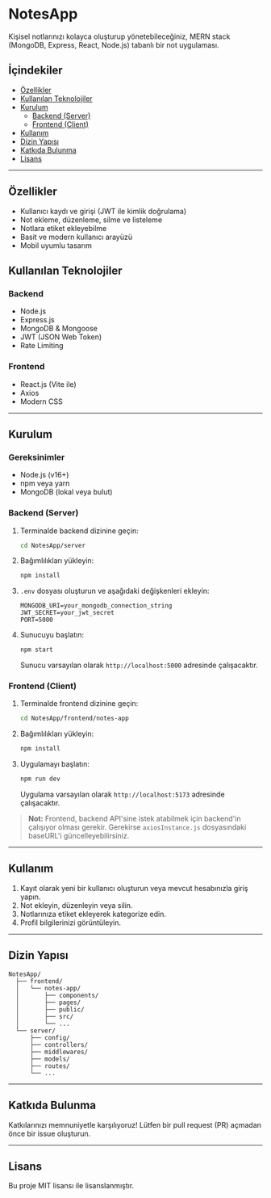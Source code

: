 # NotesApp

Kişisel notlarınızı kolayca oluşturup yönetebileceğiniz, MERN stack (MongoDB, Express, React, Node.js) tabanlı bir not uygulaması.

## İçindekiler

- [Özellikler](#özellikler)
- [Kullanılan Teknolojiler](#kullanılan-teknolojiler)
- [Kurulum](#kurulum)
  - [Backend (Server)](#backend-server)
  - [Frontend (Client)](#frontend-client)
- [Kullanım](#kullanım)
- [Dizin Yapısı](#dizin-yapısı)
- [Katkıda Bulunma](#katkıda-bulunma)
- [Lisans](#lisans)

---

## Özellikler

- Kullanıcı kaydı ve girişi (JWT ile kimlik doğrulama)
- Not ekleme, düzenleme, silme ve listeleme
- Notlara etiket ekleyebilme
- Basit ve modern kullanıcı arayüzü
- Mobil uyumlu tasarım

## Kullanılan Teknolojiler

### Backend

- Node.js
- Express.js
- MongoDB & Mongoose
- JWT (JSON Web Token)
- Rate Limiting

### Frontend

- React.js (Vite ile)
- Axios
- Modern CSS

---

## Kurulum

### Gereksinimler

- Node.js (v16+)
- npm veya yarn
- MongoDB (lokal veya bulut)

### Backend (Server)

1. Terminalde backend dizinine geçin:
   ```bash
   cd NotesApp/server
   ```
2. Bağımlılıkları yükleyin:
   ```bash
   npm install
   ```
3. `.env` dosyası oluşturun ve aşağıdaki değişkenleri ekleyin:
   ```env
   MONGODB_URI=your_mongodb_connection_string
   JWT_SECRET=your_jwt_secret
   PORT=5000
   ```
4. Sunucuyu başlatın:
   ```bash
   npm start
   ```
   Sunucu varsayılan olarak `http://localhost:5000` adresinde çalışacaktır.

### Frontend (Client)

1. Terminalde frontend dizinine geçin:
   ```bash
   cd NotesApp/frontend/notes-app
   ```
2. Bağımlılıkları yükleyin:
   ```bash
   npm install
   ```
3. Uygulamayı başlatın:
   ```bash
   npm run dev
   ```
   Uygulama varsayılan olarak `http://localhost:5173` adresinde çalışacaktır.

> **Not:** Frontend, backend API'sine istek atabilmek için backend'in çalışıyor olması gerekir. Gerekirse `axiosInstance.js` dosyasındaki baseURL'i güncelleyebilirsiniz.

---

## Kullanım

1. Kayıt olarak yeni bir kullanıcı oluşturun veya mevcut hesabınızla giriş yapın.
2. Not ekleyin, düzenleyin veya silin.
3. Notlarınıza etiket ekleyerek kategorize edin.
4. Profil bilgilerinizi görüntüleyin.

---

## Dizin Yapısı

```
NotesApp/
  ├── frontend/
  │   └── notes-app/
  │       ├── components/
  │       ├── pages/
  │       ├── public/
  │       ├── src/
  │       └── ...
  └── server/
      ├── config/
      ├── controllers/
      ├── middlewares/
      ├── models/
      ├── routes/
      └── ...
```

---

## Katkıda Bulunma

Katkılarınızı memnuniyetle karşılıyoruz! Lütfen bir pull request (PR) açmadan önce bir issue oluşturun.

---

## Lisans

Bu proje MIT lisansı ile lisanslanmıştır. 